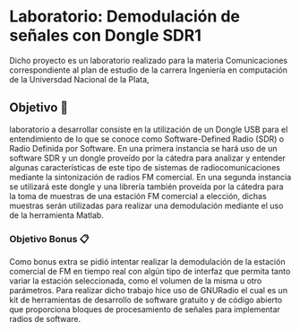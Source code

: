 # Laboratorio: Demodulación de señales con Dongle SDR1

Dicho proyecto es un laboratorio realizado para la materia Comunicaciones correspondiente al plan de estudio de la carrera Ingeniería en
computación de la Universdad Nacional de la Plata,

## Objetivo 🚀

laboratorio a desarrollar consiste en la utilización de un Dongle USB para el entendimiento de lo que se conoce como Software-Defined Radio (SDR) o Radio Definida por Software. En una primera instancia se hará uso de un software SDR y un dongle proveído por la cátedra para analizar y entender algunas características de este tipo de sistemas de radiocomunicaciones mediante la sintonización de radios FM comercial. 
En una segunda instancia se utilizará este dongle y una librería también proveída por la cátedra para la toma de muestras de una estación FM comercial a elección, dichas muestras serán utilizadas para realizar una demodulación mediante el uso de la herramienta Matlab. 



### Objetivo Bonus 📋

Como bonus extra se pidió intentar realizar la demodulación de la estación comercial de FM en tiempo real con algún tipo de interfaz que permita tanto variar la estación seleccionada, como el volumen de la misma u otro parámetros. 
Para realizar dicho trabajo hice uso de GNURadio el cual es un kit de herramientas de desarrollo de software gratuito y de código abierto que proporciona bloques de procesamiento de señales para implementar radios de software. 

